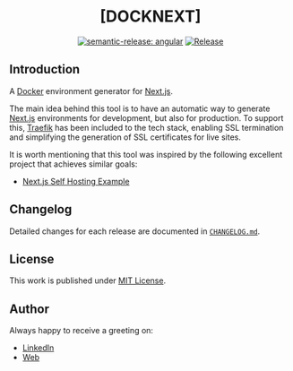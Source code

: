 <div align=center>

# [DOCKNEXT]

[![semantic-release: angular](https://img.shields.io/badge/semantic--release-angular-e10079?logo=semantic-release)](https://github.com/semantic-release/semantic-release)
[![Release](https://github.com/d3p1/docknext/actions/workflows/release.yml/badge.svg)](https://github.com/d3p1/docknext/actions/workflows/release.yml)

</div>

## Introduction

A [Docker](https://www.docker.com/) environment generator for [Next.js](https://nextjs.org/).

The main idea behind this tool is to have an automatic way to generate [Next.js](https://nextjs.org/) environments for development, but also for production. To support this, [Traefik](https://doc.traefik.io/traefik/) has been included to the tech stack, enabling SSL termination and simplifying the generation of SSL certificates for live sites.

It is worth mentioning that this tool was inspired by the following excellent project that achieves similar goals:

- [Next.js Self Hosting Example](https://github.com/leerob/next-self-host)

## Changelog

Detailed changes for each release are documented in [`CHANGELOG.md`](./CHANGELOG.md).

## License

This work is published under [MIT License](./LICENSE).

## Author

Always happy to receive a greeting on:

- [LinkedIn](https://www.linkedin.com/in/cristian-marcelo-de-picciotto/) 
- [Web](https://d3p1.dev/)
